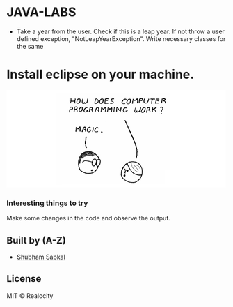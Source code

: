 # JAVA-LABS

- Take a year from the user. Check if this is a leap year. If not throw a user defined exception, "NotLeapYearException". Write necessary classes for the same


# Install eclipse on your machine.

![Intro User Image](https://github.com/Realocity/JAVA_Practical/blob/main/assets/intro.png)

### Interesting things to try

Make some changes in the code and observe the output.

## Built by (A-Z)

- [Shubham Sapkal](https://github.com/Realocity)

## License

MIT © Realocity
